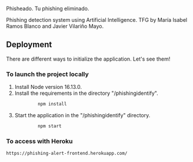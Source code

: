 Phisheado. Tu phishing eliminado.

Phishing detection system using Artificial Intelligence. TFG by María Isabel Ramos Blanco and Javier Vilariño Mayo.

## Deployment

There are different ways to initialize the application. Let's see them!

### To launch the project locally

1. Install Node version 16.13.0.
2. Install the requirements in the directory "/phishingidentify".

```sh
            npm install
```
       
3. Start the application in the "/phishingidentify" directory.

```sh
            npm start
```

### To access with Heroku

```sh
https://phishing-alert-frontend.herokuapp.com/
```
